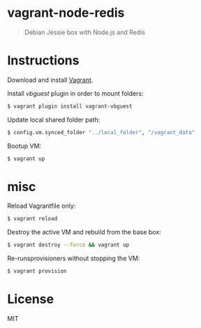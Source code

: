 # vagrant-node-redis

> Debian Jessie box with Node.js and Redis

# Instructions

Download and install [Vagrant](https://www.vagrantup.com).

Install *vbguest* plugin in order to mount folders:

```bash
$ vagrant plugin install vagrant-vbguest
```

Update local shared folder path:

```bash
$ config.vm.synced_folder "../local_folder", "/vagrant_data"
```

Bootup VM:

```bash
$ vagrant up
```

# misc

Reload Vagrantfile only:

```bash
$ vagrant reload
```

Destroy the active VM and rebuild from the base box:

```bash
$ vagrant destroy --force && vagrant up
```

Re-runsprovisioners without stopping the VM:

```bash
$ vagrant provision
```

# License

MIT
